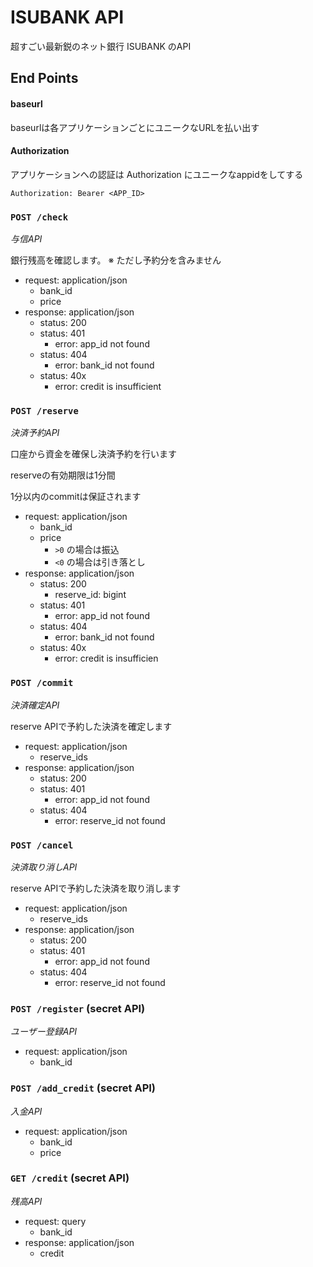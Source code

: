 # ISUBANK API

超すごい最新鋭のネット銀行 ISUBANK のAPI

## End Points

#### baseurl

baseurlは各アプリケーションごとにユニークなURLを払い出す

#### Authorization

アプリケーションへの認証は Authorization にユニークなappidをしてする
```
Authorization: Bearer <APP_ID>
```

### `POST /check`

*与信API*

銀行残高を確認します。
※ ただし予約分を含みません

- request: application/json
    - bank_id
    - price
- response: application/json
    - status: 200
    - status: 401
        - error: app_id not found
    - status: 404
        - error: bank_id not found
    - status: 40x
        - error: credit is insufficient

### `POST /reserve`

*決済予約API*

口座から資金を確保し決済予約を行います

reserveの有効期限は1分間

1分以内のcommitは保証されます

- request: application/json
    - bank_id
    - price
        - `>0` の場合は振込
        - `<0` の場合は引き落とし
- response: application/json
    - status: 200
        - reserve_id: bigint
    - status: 401
        - error: app_id not found
    - status: 404
        - error: bank_id not found
    - status: 40x
        - error: credit is insufficien

### `POST /commit`

*決済確定API*

reserve APIで予約した決済を確定します

- request: application/json
    - reserve_ids
- response: application/json
    - status: 200
    - status: 401
        - error: app_id not found
    - status: 404
        - error: reserve_id not found

### `POST /cancel`

*決済取り消しAPI*

reserve APIで予約した決済を取り消します

- request: application/json
    - reserve_ids
- response: application/json
    - status: 200
    - status: 401
        - error: app_id not found
    - status: 404
        - error: reserve_id not found

### `POST /register` (secret API)

*ユーザー登録API*

- request: application/json
    - bank_id

### `POST /add_credit` (secret API)

*入金API*

- request: application/json
    - bank_id
    - price

### `GET /credit` (secret API)

*残高API*

- request: query
    - bank_id
- response: application/json
    - credit
